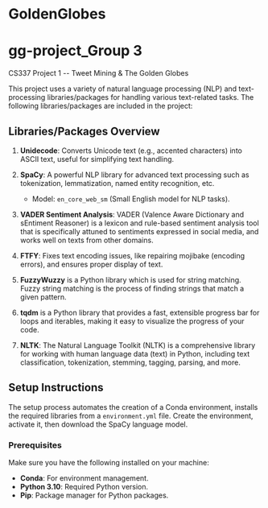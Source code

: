 # GoldenGlobes
# gg-project_Group 3
 
CS337 Project 1 -- Tweet Mining & The Golden Globes 

This project uses a variety of natural language processing (NLP) and text-processing libraries/packages for handling various text-related tasks. The following libraries/packages are included in the project:

## Libraries/Packages Overview

1. **Unidecode**: Converts Unicode text (e.g., accented characters) into ASCII text, useful for simplifying text handling.
   
2. **SpaCy**: A powerful NLP library for advanced text processing such as tokenization, lemmatization, named entity recognition, etc.
    - Model: `en_core_web_sm` (Small English model for NLP tasks).
      
3. **VADER Sentiment Analysis**: VADER (Valence Aware Dictionary and sEntiment Reasoner) is a lexicon and rule-based sentiment analysis tool that is specifically attuned to sentiments expressed in social media, and works well on texts from other domains.
   
4. **FTFY**: Fixes text encoding issues, like repairing mojibake (encoding errors), and ensures proper display of text.
   
5. **FuzzyWuzzy** is a Python library which is used for string matching. Fuzzy string matching is the process of finding strings that match a given pattern.
   
6.  **tqdm** is a Python library that provides a fast, extensible progress bar for loops and iterables, making it easy to visualize the progress of your code.
   
7. **NLTK**: The Natural Language Toolkit (NLTK) is a comprehensive library for working with human language data (text) in Python, including text classification, tokenization, stemming, tagging, parsing, and more.


## Setup Instructions

The setup process automates the creation of a Conda environment, installs the required libraries from a `environment.yml` file. Create the environment, activate it, then download the SpaCy language model.

### Prerequisites

Make sure you have the following installed on your machine:

- **Conda**: For environment management.
- **Python 3.10**: Required Python version.
- **Pip**: Package manager for Python packages.









